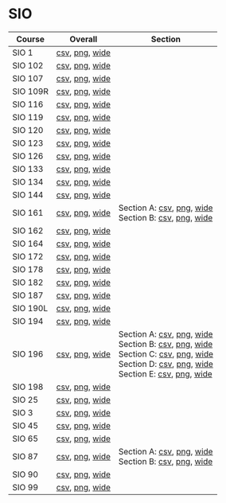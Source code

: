 # SIO

| Course | Overall | Section |
| ------ | ------- | ------- |
| SIO 1 | [csv](https://github.com/UCSD-Historical-Enrollment-Data/2025Winter/blob/main/overall/SIO%201.csv), [png](https://raw.githubusercontent.com/UCSD-Historical-Enrollment-Data/2025Winter/main/plot_overall/SIO%201.png), [wide](https://raw.githubusercontent.com/UCSD-Historical-Enrollment-Data/2025Winter/main/plot_overall_wide/SIO%201.png) |  |
| SIO 102 | [csv](https://github.com/UCSD-Historical-Enrollment-Data/2025Winter/blob/main/overall/SIO%20102.csv), [png](https://raw.githubusercontent.com/UCSD-Historical-Enrollment-Data/2025Winter/main/plot_overall/SIO%20102.png), [wide](https://raw.githubusercontent.com/UCSD-Historical-Enrollment-Data/2025Winter/main/plot_overall_wide/SIO%20102.png) |  |
| SIO 107 | [csv](https://github.com/UCSD-Historical-Enrollment-Data/2025Winter/blob/main/overall/SIO%20107.csv), [png](https://raw.githubusercontent.com/UCSD-Historical-Enrollment-Data/2025Winter/main/plot_overall/SIO%20107.png), [wide](https://raw.githubusercontent.com/UCSD-Historical-Enrollment-Data/2025Winter/main/plot_overall_wide/SIO%20107.png) |  |
| SIO 109R | [csv](https://github.com/UCSD-Historical-Enrollment-Data/2025Winter/blob/main/overall/SIO%20109R.csv), [png](https://raw.githubusercontent.com/UCSD-Historical-Enrollment-Data/2025Winter/main/plot_overall/SIO%20109R.png), [wide](https://raw.githubusercontent.com/UCSD-Historical-Enrollment-Data/2025Winter/main/plot_overall_wide/SIO%20109R.png) |  |
| SIO 116 | [csv](https://github.com/UCSD-Historical-Enrollment-Data/2025Winter/blob/main/overall/SIO%20116.csv), [png](https://raw.githubusercontent.com/UCSD-Historical-Enrollment-Data/2025Winter/main/plot_overall/SIO%20116.png), [wide](https://raw.githubusercontent.com/UCSD-Historical-Enrollment-Data/2025Winter/main/plot_overall_wide/SIO%20116.png) |  |
| SIO 119 | [csv](https://github.com/UCSD-Historical-Enrollment-Data/2025Winter/blob/main/overall/SIO%20119.csv), [png](https://raw.githubusercontent.com/UCSD-Historical-Enrollment-Data/2025Winter/main/plot_overall/SIO%20119.png), [wide](https://raw.githubusercontent.com/UCSD-Historical-Enrollment-Data/2025Winter/main/plot_overall_wide/SIO%20119.png) |  |
| SIO 120 | [csv](https://github.com/UCSD-Historical-Enrollment-Data/2025Winter/blob/main/overall/SIO%20120.csv), [png](https://raw.githubusercontent.com/UCSD-Historical-Enrollment-Data/2025Winter/main/plot_overall/SIO%20120.png), [wide](https://raw.githubusercontent.com/UCSD-Historical-Enrollment-Data/2025Winter/main/plot_overall_wide/SIO%20120.png) |  |
| SIO 123 | [csv](https://github.com/UCSD-Historical-Enrollment-Data/2025Winter/blob/main/overall/SIO%20123.csv), [png](https://raw.githubusercontent.com/UCSD-Historical-Enrollment-Data/2025Winter/main/plot_overall/SIO%20123.png), [wide](https://raw.githubusercontent.com/UCSD-Historical-Enrollment-Data/2025Winter/main/plot_overall_wide/SIO%20123.png) |  |
| SIO 126 | [csv](https://github.com/UCSD-Historical-Enrollment-Data/2025Winter/blob/main/overall/SIO%20126.csv), [png](https://raw.githubusercontent.com/UCSD-Historical-Enrollment-Data/2025Winter/main/plot_overall/SIO%20126.png), [wide](https://raw.githubusercontent.com/UCSD-Historical-Enrollment-Data/2025Winter/main/plot_overall_wide/SIO%20126.png) |  |
| SIO 133 | [csv](https://github.com/UCSD-Historical-Enrollment-Data/2025Winter/blob/main/overall/SIO%20133.csv), [png](https://raw.githubusercontent.com/UCSD-Historical-Enrollment-Data/2025Winter/main/plot_overall/SIO%20133.png), [wide](https://raw.githubusercontent.com/UCSD-Historical-Enrollment-Data/2025Winter/main/plot_overall_wide/SIO%20133.png) |  |
| SIO 134 | [csv](https://github.com/UCSD-Historical-Enrollment-Data/2025Winter/blob/main/overall/SIO%20134.csv), [png](https://raw.githubusercontent.com/UCSD-Historical-Enrollment-Data/2025Winter/main/plot_overall/SIO%20134.png), [wide](https://raw.githubusercontent.com/UCSD-Historical-Enrollment-Data/2025Winter/main/plot_overall_wide/SIO%20134.png) |  |
| SIO 144 | [csv](https://github.com/UCSD-Historical-Enrollment-Data/2025Winter/blob/main/overall/SIO%20144.csv), [png](https://raw.githubusercontent.com/UCSD-Historical-Enrollment-Data/2025Winter/main/plot_overall/SIO%20144.png), [wide](https://raw.githubusercontent.com/UCSD-Historical-Enrollment-Data/2025Winter/main/plot_overall_wide/SIO%20144.png) |  |
| SIO 161 | [csv](https://github.com/UCSD-Historical-Enrollment-Data/2025Winter/blob/main/overall/SIO%20161.csv), [png](https://raw.githubusercontent.com/UCSD-Historical-Enrollment-Data/2025Winter/main/plot_overall/SIO%20161.png), [wide](https://raw.githubusercontent.com/UCSD-Historical-Enrollment-Data/2025Winter/main/plot_overall_wide/SIO%20161.png) | Section A: [csv](https://github.com/UCSD-Historical-Enrollment-Data/2025Winter/blob/main/section/SIO%20161_A.csv), [png](https://raw.githubusercontent.com/UCSD-Historical-Enrollment-Data/2025Winter/main/plot_section/SIO%20161_A.png), [wide](https://raw.githubusercontent.com/UCSD-Historical-Enrollment-Data/2025Winter/main/plot_section_wide/SIO%20161_A.png)<br>Section B: [csv](https://github.com/UCSD-Historical-Enrollment-Data/2025Winter/blob/main/section/SIO%20161_B.csv), [png](https://raw.githubusercontent.com/UCSD-Historical-Enrollment-Data/2025Winter/main/plot_section/SIO%20161_B.png), [wide](https://raw.githubusercontent.com/UCSD-Historical-Enrollment-Data/2025Winter/main/plot_section_wide/SIO%20161_B.png) |
| SIO 162 | [csv](https://github.com/UCSD-Historical-Enrollment-Data/2025Winter/blob/main/overall/SIO%20162.csv), [png](https://raw.githubusercontent.com/UCSD-Historical-Enrollment-Data/2025Winter/main/plot_overall/SIO%20162.png), [wide](https://raw.githubusercontent.com/UCSD-Historical-Enrollment-Data/2025Winter/main/plot_overall_wide/SIO%20162.png) |  |
| SIO 164 | [csv](https://github.com/UCSD-Historical-Enrollment-Data/2025Winter/blob/main/overall/SIO%20164.csv), [png](https://raw.githubusercontent.com/UCSD-Historical-Enrollment-Data/2025Winter/main/plot_overall/SIO%20164.png), [wide](https://raw.githubusercontent.com/UCSD-Historical-Enrollment-Data/2025Winter/main/plot_overall_wide/SIO%20164.png) |  |
| SIO 172 | [csv](https://github.com/UCSD-Historical-Enrollment-Data/2025Winter/blob/main/overall/SIO%20172.csv), [png](https://raw.githubusercontent.com/UCSD-Historical-Enrollment-Data/2025Winter/main/plot_overall/SIO%20172.png), [wide](https://raw.githubusercontent.com/UCSD-Historical-Enrollment-Data/2025Winter/main/plot_overall_wide/SIO%20172.png) |  |
| SIO 178 | [csv](https://github.com/UCSD-Historical-Enrollment-Data/2025Winter/blob/main/overall/SIO%20178.csv), [png](https://raw.githubusercontent.com/UCSD-Historical-Enrollment-Data/2025Winter/main/plot_overall/SIO%20178.png), [wide](https://raw.githubusercontent.com/UCSD-Historical-Enrollment-Data/2025Winter/main/plot_overall_wide/SIO%20178.png) |  |
| SIO 182 | [csv](https://github.com/UCSD-Historical-Enrollment-Data/2025Winter/blob/main/overall/SIO%20182.csv), [png](https://raw.githubusercontent.com/UCSD-Historical-Enrollment-Data/2025Winter/main/plot_overall/SIO%20182.png), [wide](https://raw.githubusercontent.com/UCSD-Historical-Enrollment-Data/2025Winter/main/plot_overall_wide/SIO%20182.png) |  |
| SIO 187 | [csv](https://github.com/UCSD-Historical-Enrollment-Data/2025Winter/blob/main/overall/SIO%20187.csv), [png](https://raw.githubusercontent.com/UCSD-Historical-Enrollment-Data/2025Winter/main/plot_overall/SIO%20187.png), [wide](https://raw.githubusercontent.com/UCSD-Historical-Enrollment-Data/2025Winter/main/plot_overall_wide/SIO%20187.png) |  |
| SIO 190L | [csv](https://github.com/UCSD-Historical-Enrollment-Data/2025Winter/blob/main/overall/SIO%20190L.csv), [png](https://raw.githubusercontent.com/UCSD-Historical-Enrollment-Data/2025Winter/main/plot_overall/SIO%20190L.png), [wide](https://raw.githubusercontent.com/UCSD-Historical-Enrollment-Data/2025Winter/main/plot_overall_wide/SIO%20190L.png) |  |
| SIO 194 | [csv](https://github.com/UCSD-Historical-Enrollment-Data/2025Winter/blob/main/overall/SIO%20194.csv), [png](https://raw.githubusercontent.com/UCSD-Historical-Enrollment-Data/2025Winter/main/plot_overall/SIO%20194.png), [wide](https://raw.githubusercontent.com/UCSD-Historical-Enrollment-Data/2025Winter/main/plot_overall_wide/SIO%20194.png) |  |
| SIO 196 | [csv](https://github.com/UCSD-Historical-Enrollment-Data/2025Winter/blob/main/overall/SIO%20196.csv), [png](https://raw.githubusercontent.com/UCSD-Historical-Enrollment-Data/2025Winter/main/plot_overall/SIO%20196.png), [wide](https://raw.githubusercontent.com/UCSD-Historical-Enrollment-Data/2025Winter/main/plot_overall_wide/SIO%20196.png) | Section A: [csv](https://github.com/UCSD-Historical-Enrollment-Data/2025Winter/blob/main/section/SIO%20196_A.csv), [png](https://raw.githubusercontent.com/UCSD-Historical-Enrollment-Data/2025Winter/main/plot_section/SIO%20196_A.png), [wide](https://raw.githubusercontent.com/UCSD-Historical-Enrollment-Data/2025Winter/main/plot_section_wide/SIO%20196_A.png)<br>Section B: [csv](https://github.com/UCSD-Historical-Enrollment-Data/2025Winter/blob/main/section/SIO%20196_B.csv), [png](https://raw.githubusercontent.com/UCSD-Historical-Enrollment-Data/2025Winter/main/plot_section/SIO%20196_B.png), [wide](https://raw.githubusercontent.com/UCSD-Historical-Enrollment-Data/2025Winter/main/plot_section_wide/SIO%20196_B.png)<br>Section C: [csv](https://github.com/UCSD-Historical-Enrollment-Data/2025Winter/blob/main/section/SIO%20196_C.csv), [png](https://raw.githubusercontent.com/UCSD-Historical-Enrollment-Data/2025Winter/main/plot_section/SIO%20196_C.png), [wide](https://raw.githubusercontent.com/UCSD-Historical-Enrollment-Data/2025Winter/main/plot_section_wide/SIO%20196_C.png)<br>Section D: [csv](https://github.com/UCSD-Historical-Enrollment-Data/2025Winter/blob/main/section/SIO%20196_D.csv), [png](https://raw.githubusercontent.com/UCSD-Historical-Enrollment-Data/2025Winter/main/plot_section/SIO%20196_D.png), [wide](https://raw.githubusercontent.com/UCSD-Historical-Enrollment-Data/2025Winter/main/plot_section_wide/SIO%20196_D.png)<br>Section E: [csv](https://github.com/UCSD-Historical-Enrollment-Data/2025Winter/blob/main/section/SIO%20196_E.csv), [png](https://raw.githubusercontent.com/UCSD-Historical-Enrollment-Data/2025Winter/main/plot_section/SIO%20196_E.png), [wide](https://raw.githubusercontent.com/UCSD-Historical-Enrollment-Data/2025Winter/main/plot_section_wide/SIO%20196_E.png) |
| SIO 198 | [csv](https://github.com/UCSD-Historical-Enrollment-Data/2025Winter/blob/main/overall/SIO%20198.csv), [png](https://raw.githubusercontent.com/UCSD-Historical-Enrollment-Data/2025Winter/main/plot_overall/SIO%20198.png), [wide](https://raw.githubusercontent.com/UCSD-Historical-Enrollment-Data/2025Winter/main/plot_overall_wide/SIO%20198.png) |  |
| SIO 25 | [csv](https://github.com/UCSD-Historical-Enrollment-Data/2025Winter/blob/main/overall/SIO%2025.csv), [png](https://raw.githubusercontent.com/UCSD-Historical-Enrollment-Data/2025Winter/main/plot_overall/SIO%2025.png), [wide](https://raw.githubusercontent.com/UCSD-Historical-Enrollment-Data/2025Winter/main/plot_overall_wide/SIO%2025.png) |  |
| SIO 3 | [csv](https://github.com/UCSD-Historical-Enrollment-Data/2025Winter/blob/main/overall/SIO%203.csv), [png](https://raw.githubusercontent.com/UCSD-Historical-Enrollment-Data/2025Winter/main/plot_overall/SIO%203.png), [wide](https://raw.githubusercontent.com/UCSD-Historical-Enrollment-Data/2025Winter/main/plot_overall_wide/SIO%203.png) |  |
| SIO 45 | [csv](https://github.com/UCSD-Historical-Enrollment-Data/2025Winter/blob/main/overall/SIO%2045.csv), [png](https://raw.githubusercontent.com/UCSD-Historical-Enrollment-Data/2025Winter/main/plot_overall/SIO%2045.png), [wide](https://raw.githubusercontent.com/UCSD-Historical-Enrollment-Data/2025Winter/main/plot_overall_wide/SIO%2045.png) |  |
| SIO 65 | [csv](https://github.com/UCSD-Historical-Enrollment-Data/2025Winter/blob/main/overall/SIO%2065.csv), [png](https://raw.githubusercontent.com/UCSD-Historical-Enrollment-Data/2025Winter/main/plot_overall/SIO%2065.png), [wide](https://raw.githubusercontent.com/UCSD-Historical-Enrollment-Data/2025Winter/main/plot_overall_wide/SIO%2065.png) |  |
| SIO 87 | [csv](https://github.com/UCSD-Historical-Enrollment-Data/2025Winter/blob/main/overall/SIO%2087.csv), [png](https://raw.githubusercontent.com/UCSD-Historical-Enrollment-Data/2025Winter/main/plot_overall/SIO%2087.png), [wide](https://raw.githubusercontent.com/UCSD-Historical-Enrollment-Data/2025Winter/main/plot_overall_wide/SIO%2087.png) | Section A: [csv](https://github.com/UCSD-Historical-Enrollment-Data/2025Winter/blob/main/section/SIO%2087_A.csv), [png](https://raw.githubusercontent.com/UCSD-Historical-Enrollment-Data/2025Winter/main/plot_section/SIO%2087_A.png), [wide](https://raw.githubusercontent.com/UCSD-Historical-Enrollment-Data/2025Winter/main/plot_section_wide/SIO%2087_A.png)<br>Section B: [csv](https://github.com/UCSD-Historical-Enrollment-Data/2025Winter/blob/main/section/SIO%2087_B.csv), [png](https://raw.githubusercontent.com/UCSD-Historical-Enrollment-Data/2025Winter/main/plot_section/SIO%2087_B.png), [wide](https://raw.githubusercontent.com/UCSD-Historical-Enrollment-Data/2025Winter/main/plot_section_wide/SIO%2087_B.png) |
| SIO 90 | [csv](https://github.com/UCSD-Historical-Enrollment-Data/2025Winter/blob/main/overall/SIO%2090.csv), [png](https://raw.githubusercontent.com/UCSD-Historical-Enrollment-Data/2025Winter/main/plot_overall/SIO%2090.png), [wide](https://raw.githubusercontent.com/UCSD-Historical-Enrollment-Data/2025Winter/main/plot_overall_wide/SIO%2090.png) |  |
| SIO 99 | [csv](https://github.com/UCSD-Historical-Enrollment-Data/2025Winter/blob/main/overall/SIO%2099.csv), [png](https://raw.githubusercontent.com/UCSD-Historical-Enrollment-Data/2025Winter/main/plot_overall/SIO%2099.png), [wide](https://raw.githubusercontent.com/UCSD-Historical-Enrollment-Data/2025Winter/main/plot_overall_wide/SIO%2099.png) |  |
